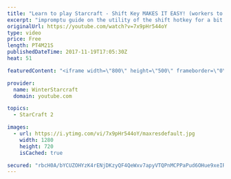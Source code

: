 ```yaml
---
title: "Learn to play Starcraft - Shift Key MAKES IT EASY! (workers to gas, waypoints, ctrl grps, moving)"
excerpt: "impromptu guide on the utility of the shift hotkey for a bit of everything"
originalUrl: https://youtube.com/watch?v=7x9pHr544oY
type: video
price: Free
length: PT4M21S
publishedDateTime: 2017-11-19T17:05:30Z
heat: 51

featuredContent: "<iframe width=\"800\" height=\"500\" frameborder=\"0\" src=\"https://www.youtube.com/embed/7x9pHr544oY\" allow=\"accelerometer; autoplay; encrypted-media; gyroscope; picture-in-picture\" allowfullscreen></iframe>"

provider:
  name: WinterStarcraft
  domain: youtube.com

topics:
  - StarCraft 2

images:
  - url: https://i.ytimg.com/vi/7x9pHr544oY/maxresdefault.jpg
    width: 1280
    height: 720
    isCached: true

secured: "rbcH0A/bYCUZOHYzK4rENjDKzyQF4QeWxv7apyVTQPnMCPPaPud6OHue9xeIRIdFk/8EO615WelLEXTm37JR+P5yig+ptQkBsK3zVRObCMmxR/bg0ng26Kk5QvYAO2qj+OgkEgtRCnzm0iZ/oFY1cHOUIeR2rAvNQU6KpPxMfwY3wu0NrdoLdnhzbuMmV0FTSZ6Ez4TRmi/Tl9C48wYdYy3Ehtks2PXg/hGpt/Uz6Ev1CJpeaylmzQPlUwMD75JEkT8+9tRcM8/juRHGpixy9umJPWwTIRBrf/CyMe5lDUxQQprjtV/Bkp4IFV1ii2UMrUNRCWYCSbWHcnzaS2gjsC+qKFfTA196asohcw134qCuT+/WhJPEm7Rxu4S9B6VVQrjs5OXZYtEujj7YFFBhQB2ndUvmU2Rq7ELO2FvhYvI=;xQl3nXg/gUu3QD2+w22XKw=="
---
```


